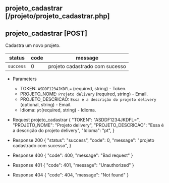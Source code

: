 ## projeto_cadastrar [/projeto/projeto_cadastrar.php]

## projeto_cadastrar [POST]

Cadastra um novo projeto.

status    | code | message
---       | ---  | ---
`success` |  0   | projeto cadastrado com sucesso

+ Parameters 
    + TOKEN: `ASDDF1234JKDFL=` (required, string) - Token.
    + PROJETO_NOME: `Projeto delivery` (required, string) - Email.
    + PROJETO_DESCRICAO: `Essa é a descrição do projeto delivery` (optional, string) - Email.
    + Idioma: `pt`(required, string) - Idioma.

+ Request projeto_cadastrar
    {
        "TOKEN": "ASDDF1234JKDFL=",
        "PROJETO_NOME": "Projeto delivery",
        "PROJETO_DESCRICAO": "Essa é a descrição do projeto delivery",
        "Idioma": "pt",
    }

+ Response 200
    {
        "status": "success",
        "code": 0,
        "message": "projeto cadastrado com sucesso",
    }

+ Response 400
    {
        "code": 400,
        "message": "Bad request"
    }

+ Response 401
    {
        "code": 401,
        "message": "Unauthorized"
    }

+ Response 404
    {
        "code": 404,
        "message": "Not found"
    }